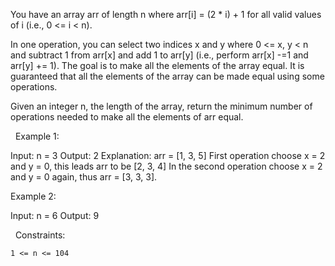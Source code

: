 You have an array arr of length n where arr[i] = (2 * i) + 1 for all valid values of i (i.e., 0 <= i < n).

In one operation, you can select two indices x and y where 0 <= x, y < n and subtract 1 from arr[x] and add 1 to arr[y] (i.e., perform arr[x] -=1 and arr[y] += 1). The goal is to make all the elements of the array equal. It is guaranteed that all the elements of the array can be made equal using some operations.

Given an integer n, the length of the array, return the minimum number of operations needed to make all the elements of arr equal.

 
Example 1:

Input: n = 3
Output: 2
Explanation: arr = [1, 3, 5]
First operation choose x = 2 and y = 0, this leads arr to be [2, 3, 4]
In the second operation choose x = 2 and y = 0 again, thus arr = [3, 3, 3].


Example 2:

Input: n = 6
Output: 9


 
Constraints:


	1 <= n <= 104


